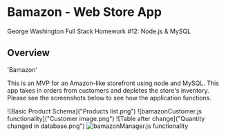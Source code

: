 # Bamazon - Web Store App

George Washington Full Stack Homework #12: Node.js &amp; MySQL

## Overview

'Bamazon'

This is an MVP for an Amazon-like storefront using node and MySQL.  This app takes in orders from customers and depletes the store's inventory.  Please see the screenshots below to see how the application functions.

![Basic Product Schema]("Products list.png")
![bamazonCustomer.js functionality]("Customer image.png")
![Table after change]("Quantity changed in database.png")
![bamazonManager.js functionality]("Manager.png")

